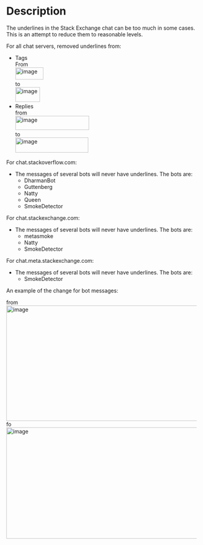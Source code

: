 # Description

The underlines in the Stack Exchange chat can be too much in some cases. This is an attempt to reduce them to reasonable levels.

For all chat servers, removed underlines from:
 - Tags  \
   From  \
     <img width="74" height="32" alt="image" src="https://github.com/user-attachments/assets/79068944-d869-445f-a32a-e73b3279cde2" />  \
     to  \
     <img width="65" height="39" alt="image" src="https://github.com/user-attachments/assets/df762e14-dc79-45ce-8437-03b727baecaf" />
 - Replies  \
   from  \
     <img width="195" height="37" alt="image" src="https://github.com/user-attachments/assets/01c448cd-ccaf-4b86-9783-04d43effb91e" />  \
     to  \
     <img width="193" height="40" alt="image" src="https://github.com/user-attachments/assets/00ad15ec-e105-41c2-82c2-974d291cd0e7" />
     
For chat.stackoverflow.com:
 - The messages of several bots will never have underlines. The bots are:
   - DharmanBot
   - Guttenberg
   - Natty
   - Queen
   - SmokeDetector

For chat.stackexchange.com:
 - The messages of several bots will never have underlines. The bots are:
   - metasmoke
   - Natty
   - SmokeDetector

For chat.meta.stackexchange.com:
 - The messages of several bots will never have underlines. The bots are:
   - SmokeDetector


An example of the change for bot messages:

from
<img width="1682" height="305" alt="image" src="https://github.com/user-attachments/assets/fcb621ba-b24f-4f3c-8491-5454ef3440fd" />
fo
<img width="1680" height="294" alt="image" src="https://github.com/user-attachments/assets/a49a12da-926e-43a8-8489-60f99abc21af" />
